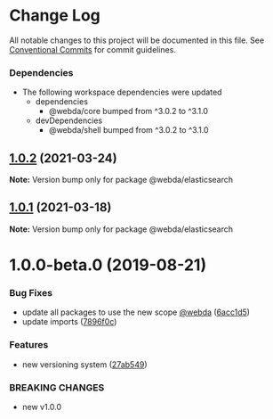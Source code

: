 # Change Log

All notable changes to this project will be documented in this file.
See [Conventional Commits](https://conventionalcommits.org) for commit guidelines.

### Dependencies

* The following workspace dependencies were updated
  * dependencies
    * @webda/core bumped from ^3.0.2 to ^3.1.0
  * devDependencies
    * @webda/shell bumped from ^3.0.2 to ^3.1.0

## [1.0.2](https://github.com/loopingz/webda.io/compare/@webda/elasticsearch@1.0.1...@webda/elasticsearch@1.0.2) (2021-03-24)

**Note:** Version bump only for package @webda/elasticsearch





## [1.0.1](https://github.com/loopingz/webda.io/compare/@webda/elasticsearch@1.0.0...@webda/elasticsearch@1.0.1) (2021-03-18)

**Note:** Version bump only for package @webda/elasticsearch





# 1.0.0-beta.0 (2019-08-21)


### Bug Fixes

* update all packages to use the new scope [@webda](https://github.com/webda) ([6acc1d5](https://github.com/loopingz/webda.io/commit/6acc1d5))
* update imports ([7896f0c](https://github.com/loopingz/webda.io/commit/7896f0c))


### Features

* new versioning system ([27ab549](https://github.com/loopingz/webda.io/commit/27ab549))


### BREAKING CHANGES

* new v1.0.0
